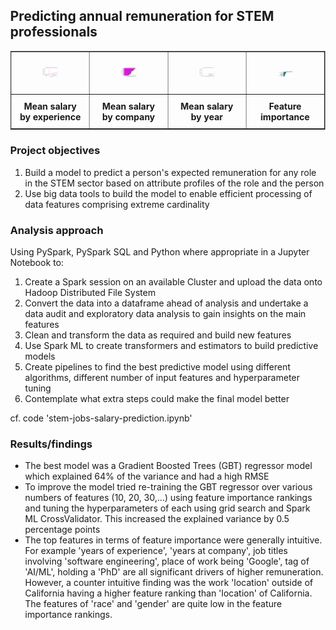 ## Predicting annual remuneration for STEM professionals

<!DOCTYPE html>
<html>
<head>
  <style>
    body {
      margin: 0;
      overflow-y: auto; /* allow scrolling if needed, but no forced scrollbar */
    }
    table {
      width: 100%;
      table-layout: fixed;
      border-collapse: collapse;
      text-align: center;
    }
    td, th {
      width: 25%;
      padding: 10px;
    }
    img {
      width: 100%; /* Makes images responsive within the cell */
      max-width: 200px; /* Prevents them from growing too big */
      height: auto;
    }
  </style>
</head>
<body>

<table border="1">
  <tr>
    <td>
      <figure>
        <img src="images/STEM1.png" alt="STEM1">
      </figure>
    </td>
    <td>
      <figure>
        <img src="images/STEM3.png" alt="STEM3">
      </figure>
    </td>
    <td>
      <figure>
        <img src="images/STEM2.png" alt="STEM2">
      </figure>
    </td>
    <td>
      <figure>
        <img src="images/STEM4.png" alt="STEM4">
      </figure>
    </td>
  </tr>
  <tr>
    <th>Mean salary by experience</th>
    <th>Mean salary by company</th>
    <th>Mean salary by year</th>
    <th>Feature importance</th>
  </tr>
</table>

</body>
</html>

### Project objectives

1. Build a model to predict a person's expected remuneration for any role in the STEM sector based on attribute profiles of the role and the person
2. Use big data tools to build the model to enable efficient processing of data features comprising extreme cardinality
  
### Analysis approach

Using PySpark, PySpark SQL and Python where appropriate in a Jupyter Notebook to:
1. Create a Spark session on an available Cluster and upload the data onto Hadoop Distributed File System
2. Convert the data into a dataframe ahead of analysis and undertake a data audit and exploratory data analysis to gain insights on the main features
3. Clean and transform the data as required and build new features
4. Use Spark ML to create transformers and estimators to build predictive models
5. Create pipelines to find the best predictive model using different algorithms, different number of input features and hyperparameter tuning
6. Contemplate what extra steps could make the final model better

cf. code 'stem-jobs-salary-prediction.ipynb'

### Results/findings

- The best model was a Gradient Boosted Trees (GBT) regressor model which explained 64% of the variance and had a high RMSE
- To improve the model tried re-training the GBT regressor over various numbers of features (10, 20, 30,...) using feature importance rankings and tuning the hyperparameters of each using grid search and Spark ML CrossValidator. This increased the explained variance by 0.5 percentage points
- The top features in terms of feature importance were generally intuitive. For example 'years of experience', 'years at company', job titles involving 'software engineering', place of work being 'Google', tag of 'AI/ML', holding a 'PhD' are all significant drivers of higher remuneration. However, a counter intuitive finding was the work 'location' outside of California having a higher feature ranking than 'location' of California. The features of 'race' and 'gender' are quite low in the feature importance rankings.

